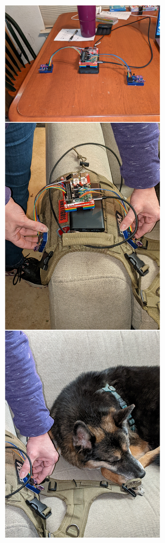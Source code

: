![Prototype](PXL_20220122_074635030.jpg)
![Prototype placement](PXL_20220122_075322023.jpg)
![The Boy](PXL_20220122_075326098.jpg)
